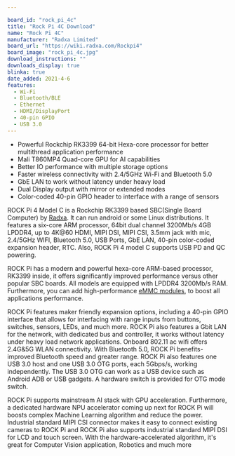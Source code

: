 ```yaml
---

board_id: "rock_pi_4c"
title: "Rock Pi 4C Download"
name: "Rock Pi 4C"
manufacturer: "Radxa Limited"
board_url: "https://wiki.radxa.com/Rockpi4"
board_image: "rock_pi_4c.jpg"
download_instructions: ""
downloads_display: true
blinka: true
date_added: 2021-4-6
features:
  - Wi-Fi
  - Bluetooth/BLE
  - Ethernet
  - HDMI/DisplayPort
  - 40-pin GPIO
  - USB 3.0
---
```


 - Powerful Rockchip RK3399 64-bit Hexa-core processor for better multithread application performance
 - Mali T860MP4 Quad-core GPU for AI capabilities
 - Better IO performance with multiple storage options
 - Faster wireless connectivity with 2.4/5GHz Wi-Fi and Bluetooth 5.0
 - GbE LAN to work without latency under heavy load
 - Dual Display output with mirror or extended modes
 - Color-coded 40-pin GPIO header to interface with a range of sensors

ROCK Pi 4 Model C is a Rockchip RK3399 based SBC(Single Board Computer) by [Radxa](https://wiki.radxa.com/Special:SpecialContact/). It can run android or some Linux distributions. It features a six-core ARM processor, 64bit dual channel 3200Mb/s 4GB LPDDR4, up to 4K@60 HDMI, MIPI DSI, MIPI CSI, 3.5mm jack with mic, 2.4/5GHz WIFI, Bluetooth 5.0, USB Ports, GbE LAN, 40-pin color-coded expansion header, RTC. Also, ROCK Pi 4 model C supports USB PD and QC powering.

ROCK Pi has a modern and powerful hexa-core ARM-based processor, RK3399 inside, it offers significantly improved performance versus other popular SBC boards. All models are equipped with LPDDR4 3200Mb/s RAM. Furthermore, you can add high-performance [eMMC modules](https://www.seeedstudio.com/tag/EMMC.html), to boost all applications performance.

ROCK Pi features maker friendly expansion options, including a 40-pin GPIO interface that allows for interfacing with range inputs from buttons, switches, sensors, LEDs, and much more. ROCK Pi also features a Gbit LAN for the network, with dedicated bus and controller, it works without latency under heavy load network applications. Onboard 802.11 ac wifi offers 2.4G&5G WLAN connectivity. With Bluetooth 5.0, ROCK Pi benefits-improved Bluetooth speed and greater range. ROCK Pi also features one USB 3.0 host and one USB 3.0 OTG ports, each 5Gbps/s, working independently. The USB 3.0 OTG can work as a USB device such as Android ADB or USB gadgets. A hardware switch is provided for OTG mode switch.

ROCK Pi supports mainstream AI stack with GPU acceleration. Furthermore, a dedicated hardware NPU accelerator coming up next for ROCK Pi will boosts complex Machine Learning algorithm and reduce the power. Industrial standard MIPI CSI connector makes it easy to connect existing cameras to ROCK Pi and ROCK Pi also supports industrial standard MIPI DSI for LCD and touch screen. With the hardware-accelerated algorithm, it's great for Computer Vision application, Robotics and much more
